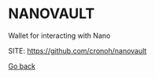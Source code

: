 # NANOVAULT
 
 Wallet for interacting with Nano
 
 SITE: https://github.com/cronoh/nanovault

 [Go back](https://portable-linux-apps.github.io/apps.html)
